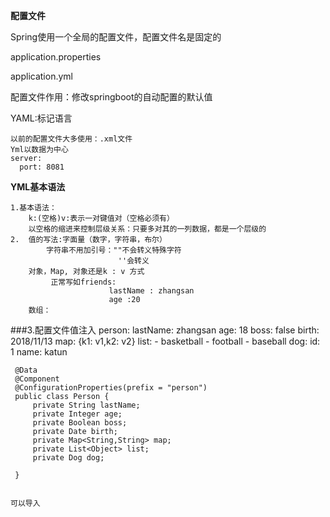 **配置文件**

Spring使用一个全局的配置文件，配置文件名是固定的

application.properties

application.yml

配置文件作用：修改springboot的自动配置的默认值

YAML:标记语言

    以前的配置文件大多使用：.xml文件
    Yml以数据为中心
    server:
      port: 8081
      
**YML基本语法**
    
    1.基本语法：
        k:(空格)v:表示一对键值对（空格必须有）
        以空格的缩进来控制层级关系：只要多对其的一列数据，都是一个层级的
    2.  值的写法:字面量（数字，字符串，布尔）
            字符串不用加引号：""不会转义特殊字符
                            ''会转义
        对象，Map, 对象还是k : v 方式
             正常写如friends:
                          lastName : zhangsan
                          age :20
        数组：
    
      
###3.配置文件值注入
    person:
      lastName: zhangsan
      age: 18
      boss: false
      birth: 2018/11/13
      map: {k1: v1,k2: v2}
      list:
        - basketball
        - football
        - baseball
      dog:
        id: 1
        name: katun
        
     @Data
     @Component
     @ConfigurationProperties(prefix = "person")
     public class Person {
         private String lastName;
         private Integer age;
         private Boolean boss;
         private Date birth;
         private Map<String,String> map;
         private List<Object> list;
         private Dog dog;
     
     }
     
     
    可以导入
